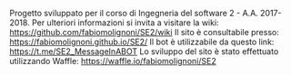 Progetto sviluppato per il corso di Ingegneria del software 2 - A.A. 2017-2018.
Per ulteriori informazioni si invita a visitare la wiki: https://github.com/fabiomolignoni/SE2/wiki
Il sito è consultabile presso: https://fabiomolignoni.github.io/SE2/
Il bot è utilizzabile da questo link: https://t.me/SE2_MessageInABOT
Lo sviluppo del sito è stato effettuato utilizzando Waffle: https://waffle.io/fabiomolignoni/SE2
